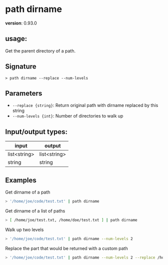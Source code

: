 # path dirname

**version**: 0.93.0

## **usage**:

Get the parent directory of a path.

## Signature

`> path dirname --replace --num-levels`

## Parameters

- `--replace {string}`: Return original path with dirname replaced by this string
- `--num-levels {int}`: Number of directories to walk up

## Input/output types:

| input          | output         |
| -------------- | -------------- |
| list\<string\> | list\<string\> |
| string         | string         |

## Examples

Get dirname of a path

```bash
> '/home/joe/code/test.txt' | path dirname
```

Get dirname of a list of paths

```bash
> [ /home/joe/test.txt, /home/doe/test.txt ] | path dirname
```

Walk up two levels

```bash
> '/home/joe/code/test.txt' | path dirname --num-levels 2
```

Replace the part that would be returned with a custom path

```bash
> '/home/joe/code/test.txt' | path dirname --num-levels 2 --replace /home/viking
```
